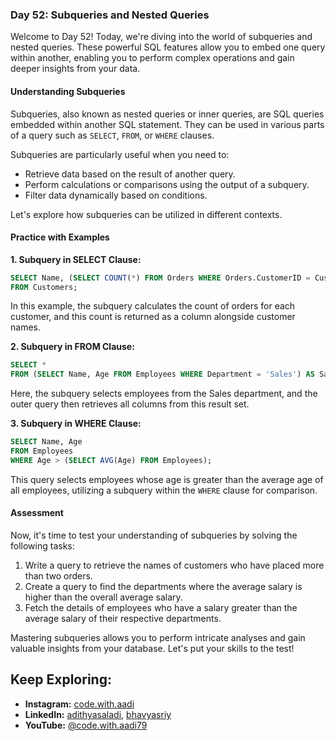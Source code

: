 ### Day 52: Subqueries and Nested Queries

Welcome to Day 52! Today, we're diving into the world of subqueries and nested queries. These powerful SQL features allow you to embed one query within another, enabling you to perform complex operations and gain deeper insights from your data.

#### Understanding Subqueries

Subqueries, also known as nested queries or inner queries, are SQL queries embedded within another SQL statement. They can be used in various parts of a query such as `SELECT`, `FROM`, or `WHERE` clauses.

Subqueries are particularly useful when you need to:

- Retrieve data based on the result of another query.
- Perform calculations or comparisons using the output of a subquery.
- Filter data dynamically based on conditions.

Let's explore how subqueries can be utilized in different contexts.

#### Practice with Examples

**1. Subquery in SELECT Clause:**
```sql
SELECT Name, (SELECT COUNT(*) FROM Orders WHERE Orders.CustomerID = Customers.CustomerID) AS OrderCount
FROM Customers;
```
In this example, the subquery calculates the count of orders for each customer, and this count is returned as a column alongside customer names.

**2. Subquery in FROM Clause:**
```sql
SELECT *
FROM (SELECT Name, Age FROM Employees WHERE Department = 'Sales') AS SalesEmployees;
```
Here, the subquery selects employees from the Sales department, and the outer query then retrieves all columns from this result set.

**3. Subquery in WHERE Clause:**
```sql
SELECT Name, Age
FROM Employees
WHERE Age > (SELECT AVG(Age) FROM Employees);
```
This query selects employees whose age is greater than the average age of all employees, utilizing a subquery within the `WHERE` clause for comparison.

#### Assessment

Now, it's time to test your understanding of subqueries by solving the following tasks:

1. Write a query to retrieve the names of customers who have placed more than two orders.
2. Create a query to find the departments where the average salary is higher than the overall average salary.
3. Fetch the details of employees who have a salary greater than the average salary of their respective departments.

Mastering subqueries allows you to perform intricate analyses and gain valuable insights from your database. Let's put your skills to the test!

## Keep Exploring:

- **Instagram:** [code.with.aadi](https://www.instagram.com/code.with.aadi/)
- **LinkedIn:** [adithyasaladi](https://www.linkedin.com/in/adithyasaladi/), [bhavyasriy](https://www.linkedin.com/in/bhavyasriy/)
- **YouTube:** [@code.with.aadi79](https://www.youtube.com/@Code.with.aadi79)
